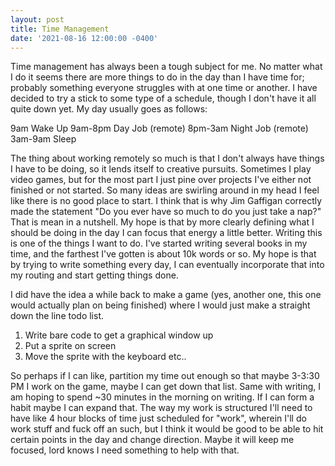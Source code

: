 ```yaml
---
layout: post
title: Time Management
date: '2021-08-16 12:00:00 -0400'
---
```

Time management has always been a tough subject for me. No matter what I do it seems there are more things to do in the day than I have time for; probably 
something everyone struggles with at one time or another. I have decided to try a stick to some type of a schedule, though I don't have it all quite down yet. 
My day usually goes as follows: 

9am Wake Up
9am-8pm Day Job (remote)
8pm-3am Night Job (remote)
3am-9am Sleep

The thing about working remotely so much is that I don't always have things I have to be doing, so it lends itself to creative pursuits. Sometimes I play 
video games, but for the most part I just pine over projects I've either not finished or not started. So many ideas are swirling around in my head I feel like 
there is no good place to start. I think that is why Jim Gaffigan correctly made the statement "Do you ever have so much to do you just take a nap?" That is 
mean in a nutshell. My hope is that by more clearly defining what I should be doing in the day I can focus that energy a little better. Writing this is one of 
the things I want to do. I've started writing several books in my time, and the farthest I've gotten is about 10k words or so. My hope is that by trying to 
write something every day, I can eventually incorporate that into my routing and start getting things done. 

I did have the idea a while back to make a game (yes, another one, this one would actually plan on being finished) where I would just make a straight down the 
line todo list. 

1. Write bare code to get a graphical window up
2. Put a sprite on screen
3. Move the sprite with the keyboard
etc..

So perhaps if I can like, partition my time out enough so that maybe 3-3:30 PM I work on the game, maybe I can get down that list. Same with writing, I am 
hoping to spend ~30 minutes in the morning on writing. If I can form a habit maybe I can expand that. The way my work is structured I'll need to have like 4 
hour blocks of time just scheduled for "work", wherein I'll do work stuff and fuck off an such, but I think it would be good to be able to hit certain points 
in the day and change direction. Maybe it will keep me focused, lord knows I need something to help with that. 
